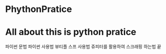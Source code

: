 # PhythonPratice
<h1> All about this is python pratice</h1>
파이썬 문법
파이썬 사용법
뷰티플 스프 사용법
쥬피터를 활용하여 스크래핑 하는법
끝
